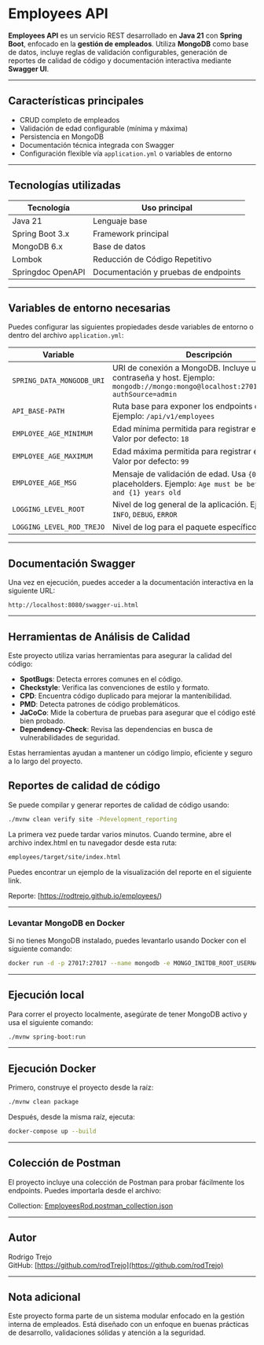 # Employees API

**Employees API** es un servicio REST desarrollado en **Java 21** con **Spring Boot**, enfocado en la **gestión de empleados**. Utiliza **MongoDB** como base de datos, incluye reglas de validación configurables, generación de reportes de calidad de código y documentación interactiva mediante **Swagger UI**.

---

## Características principales

- CRUD completo de empleados
- Validación de edad configurable (mínima y máxima)
- Persistencia en MongoDB
- Documentación técnica integrada con Swagger
- Configuración flexible vía `application.yml` o variables de entorno

---

## Tecnologías utilizadas

| Tecnología                 | Uso principal        |
|---------------------------|----------------------|
| Java 21                   | Lenguaje base        |
| Spring Boot 3.x           | Framework principal  |
| MongoDB 6.x               | Base de datos        |
| Lombok                    | Reducción de Código Repetitivo |
| Springdoc OpenAPI         | Documentación y pruebas de endpoints |

---

## Variables de entorno necesarias

Puedes configurar las siguientes propiedades desde variables de entorno o dentro del archivo `application.yml`:

| Variable                           | Descripción                                                                                           |
|------------------------------------|-------------------------------------------------------------------------------------------------------|
| `SPRING_DATA_MONGODB_URI`          | URI de conexión a MongoDB. Incluye usuario, contraseña y host. Ejemplo: `mongodb://mongo:mongo@localhost:27017/empleados?authSource=admin` |
| `API_BASE-PATH`                    | Ruta base para exponer los endpoints de la API. Ejemplo: `/api/v1/employees`                         |
| `EMPLOYEE_AGE_MINIMUM`             | Edad mínima permitida para registrar empleados. Valor por defecto: `18`                              |
| `EMPLOYEE_AGE_MAXIMUM`             | Edad máxima permitida para registrar empleados. Valor por defecto: `99`                              |
| `EMPLOYEE_AGE_MSG`                 | Mensaje de validación de edad. Usa `{0}` y `{1}` como placeholders. Ejemplo: `Age must be between {0} and {1} years old` |
| `LOGGING_LEVEL_ROOT`               | Nivel de log general de la aplicación. Ejemplos: `INFO`, `DEBUG`, `ERROR`                            |
| `LOGGING_LEVEL_ROD_TREJO`          | Nivel de log para el paquete específico `rod.trejo`                                                  |
---

## Documentación Swagger

Una vez en ejecución, puedes acceder a la documentación interactiva en la siguiente URL:

```
http://localhost:8080/swagger-ui.html
```

---

## Herramientas de Análisis de Calidad

Este proyecto utiliza varias herramientas para asegurar la calidad del código:

- **SpotBugs**: Detecta errores comunes en el código.
- **Checkstyle**: Verifica las convenciones de estilo y formato.
- **CPD**: Encuentra código duplicado para mejorar la mantenibilidad.
- **PMD**: Detecta patrones de código problemáticos.
- **JaCoCo**: Mide la cobertura de pruebas para asegurar que el código esté bien probado.
- **Dependency-Check**: Revisa las dependencias en busca de vulnerabilidades de seguridad.

Estas herramientas ayudan a mantener un código limpio, eficiente y seguro a lo largo del proyecto.

## Reportes de calidad de código

Se puede compilar y generar reportes de calidad de código usando:
```bash
./mvnw clean verify site -Pdevelopment_reporting
```
La primera vez puede tardar varios minutos. Cuando termine, abre el archivo index.html en tu navegador desde esta ruta:
```bash
employees/target/site/index.html
```
Puedes encontrar un ejemplo de la visualización del reporte en el siguiente link.

Reporte: [https://rodtrejo.github.io/employees/)

---


### Levantar MongoDB en Docker

Si no tienes MongoDB instalado, puedes levantarlo usando Docker con el siguiente comando:

```bash
docker run -d -p 27017:27017 --name mongodb -e MONGO_INITDB_ROOT_USERNAME=<usuario> -e MONGO_INITDB_ROOT_PASSWORD=<contraseña> mongo:6.0
```

---



## Ejecución local

Para correr el proyecto localmente, asegúrate de tener MongoDB activo y usa el siguiente comando:

```bash
./mvnw spring-boot:run
```

---

## Ejecución Docker

Primero, construye el proyecto desde la raíz:

```bash
./mvnw clean package
```
Después, desde la misma raíz, ejecuta:

```bash
docker-compose up --build
```

---

## Colección de Postman

El proyecto incluye una colección de Postman para probar fácilmente los endpoints. Puedes importarla desde el archivo:

Collection: [EmployeesRod.postman_collection.json](https://github.com/rodTrejo/employees/blob/main/EmployeesRod.postman_collection.json)

---

## Autor

Rodrigo Trejo  
GitHub: [https://github.com/rodTrejo](https://github.com/rodTrejo)

---

## Nota adicional

Este proyecto forma parte de un sistema modular enfocado en la gestión interna de empleados. Está diseñado con un enfoque en buenas prácticas de desarrollo, validaciones sólidas y atención a la seguridad.
